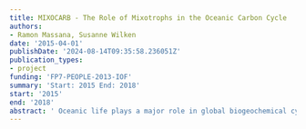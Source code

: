 ```yaml
---
title: MIXOCARB - The Role of Mixotrophs in the Oceanic Carbon Cycle
authors:
- Ramon Massana, Susanne Wilken
date: '2015-04-01'
publishDate: '2024-08-14T09:35:58.236051Z'
publication_types:
- project
funding: 'FP7-PEOPLE-2013-IOF'
summary: 'Start: 2015 End: 2018'
start: '2015'
end: '2018'
abstract: ' Oceanic life plays a major role in global biogeochemical cycles and the oceans act as sink for atmospheric CO2. How an ecosystem influences the carbon cycle depends on its balance between primary production and respiration. Primary producers convert inorganic carbon into their biomass, thereby removing CO2 from the atmosphere. Conversely, consumers take up organic material to fuel their respiration and release CO2 back into the environment. The two key processes in this cycle, primary production and consumption of organic material, are usually considered as being performed by different groups of organisms, autotrophs and heterotrophs. However, some organisms, the so-called mixotrophs can perform both of these processes simultaneously and hence, can have opposing effects on the carbon cycle depending on their balance between autotrophic and heterotrophic nutrition. Mixotrophic eukaryotes have recently been found as both abundant and important for key ecosystem processes in the ocean. However, the basic biology of mixotrophs is not well understood, particularly the environmental drivers that influence their nutritional balance. The goal of this project is to gain a mechanistic understanding of the role mixotrophs play in the marine carbon cycle. To achieve this, mixotrophs will be studied at all relevant organizational levels, ranging from gene expression patterns at the molecular level to the diversity and activity patterns on the ecosystem scale. In particular (i) a molecular study using transcriptome and proteome analysis will elucidate the metabolic integration of their nutritional pathways, (ii) their contribution to biogeochemical cycles will be quantified by NanoSIMS technology, and (iii) ecological factors controlling their distribution and diversity in the ocean will be assessed. This multidisciplinary approach will provide the foundation necessary for linking molecular processes to the contribution of mixotrophs to the marine carbon cycle. '
---
```

